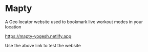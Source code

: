 # Mapty

A Geo locator website used to bookmark live workout modes in your location

https://mapty-yogesh.netlify.app

Use the above link to test the website
